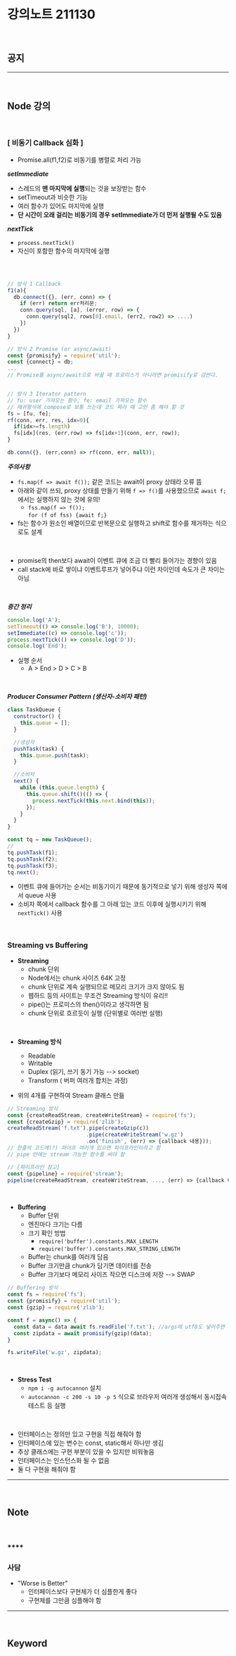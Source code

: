 # 강의노트 211130

<br>

## **공지**

---

<br>

## **Node 강의**

<br>

### **[ 비동기 Callback 심화 ]**

- Promise.all(f1,f2)로 비동기를 병렬로 처리 가능

**_setImmediate_**

- 스레드의 **맨 마지막에 실행**되는 것을 보장받는 함수
- setTimeout과 비슷한 기능
- 여러 함수가 있어도 마지막에 실행
- **단 시간이 오래 걸리는 비동기의 경우 setImmediate가 더 먼저 실행될 수도 있음**

**_nextTick_**

- `process.nextTick()`
- 자신이 포함한 함수의 마지막에 실행

<br>

```js

// 방식 1 Callback
f1(a){
  db.connect({}, (err, conn) => {
    if (err) return err처리문;
    conn.query(sql, [a], (error, row) => {
      conn.query(sql2, rows[0].email, (err2, row2) => ....)
    })
  })
}

// 방식 2 Promise (or async/await)
const {promisify} = require('util');
const {connect} = db;
...
// Promise를 async/await으로 바꿀 때 프로미스가 아니라면 promisify로 감싼다.


// 방식 3 Iterator pattern
// fu: user 가져오는 함수, fe: email 가져오는 함수
// 재귀형식에 compose로 보통 쓰는데 코드 짜라 때 고민 좀 해야 할 것
fs = [fu, fe];
rf(conn, err, res, idx=0){
  if(idx>=fs.length)
  fs[idx](res, (err,row) => fs[idx+1](conn, err, row));
}

db.conn({}, (err,conn) => rf(conn, err, null));

```

**_주의사항_**

- `fs.map(f => await f());` 같은 코드는 await이 proxy 상태라 오류 뜸
- 아래와 같이 쓰되, proxy 상태를 만들기 위해 `f => f()`를 사용했으므로 `await f;`에서는 실행하지 않는 것에 유의!
  - `fss.map(f => f());`
    <br> `for (f of fss) {await f;}`
- fs는 함수가 원소인 배열이므로 반복문으로 실행하고 shift로 함수를 제거하는 식으로도 설계

<br>

- promise의 then보다 await이 이벤트 큐에 조금 더 빨리 들어가는 경향이 있음
- call stack에 바로 쌓이냐 이벤트루프가 넣어주냐 이런 차이인데 속도가 큰 차이는 아님

<br>

**_중간 정리_**

```js
console.log('A');
setTimeout(() => console.log('B'), 10000);
setImmediate((c) => console.log('c'));
process.nextTick(() => console.log('D'));
console.log('End');
```

- 실행 순서
  - A > End > D > C > B

<br>

**_Producer Consumer Pattern (생산자-소비자 패턴)_**

```js
class TaskQueue {
  constructor() {
    this.queue = [];
  }

  //생성자
  pushTask(task) {
    this.queue.push(task);
  }

  //소비자
  next() {
    while (this.queue.length) {
      this.queue.shift()(() => {
        process.nextTick(this.next.bind(this));
      });
    }
  }
}

const tq = new TaskQueue();
//
tq.pushTask(f1);
tq.pushTask(f2);
tq.pushTask(f3);
tq.next();
```

- 이벤트 큐에 들어가는 순서는 비동기이기 때문에 동기적으로 넣기 위해 생성자 쪽에서 queue 사용
- 소비자 쪽에서 callback 함수를 그 아래 있는 코드 이후에 실행시키기 위해 `nextTick()` 사용

<br>

### **Streaming vs Buffering**

- **Streaming**
  - chunk 단위
  - Node에서는 chunk 사이즈 64K 고정
  - chunk 단위로 계속 실행되므로 메모리 크기가 크지 않아도 됨
  - 웹하드 등의 사이트는 무조건 Streaming 방식이 유리!!
  - pipe()는 프로미스의 then()이라고 생각하면 됨
  - chunk 단위로 흐르듯이 실행 (단위별로 여러번 실행)

<br>

- **Streaming 방식**

  - Readable
  - Writable
  - Duplex (읽기, 쓰기 동기 가능 --> socket)
  - Transform ( 버퍼 여러개 합치는 과정)

- 위의 4개를 구현하여 Stream 클래스 만듦

```js
// Streaming 방식
const {createReadStream, createWriteStream} = require('fs');
const {createGzip} = require('zlib');
createReadStream('f.txt').pipe(createGzip(c))
                         .pipe(createWriteStream('w.gz')
                         .on('finish', (err) => {callback 내용}));
// 한줄의 코드에(?) 파이프 여러개 있으면 파이프라인이라고 함
// pipe 안에는 stream 가능한 함수를 써야 함

// [파이프라인 참고]
const {pipeline} = require('stream');
pipeline(createReadStream, createWriteStream, ..., (err) => {callback 내용});
```

<br>

- **Buffering**
  - Buffer 단위
  - 엔진마다 크기는 다름
  - 크기 확인 방법
    - `require('buffer').constants.MAX_LENGTH`
    - `require('buffer').constants.MAX_STRING_LENGTH`
  - Buffer는 chunk를 여러개 담음
  - Buffer 크기만큼 chunk가 담기면 데이터를 전송
  - Buffer 크기보다 메모리 사이즈 작으면 디스크에 저장 --> SWAP

```js
// Buffering 방식
const fs = require('fs');
const {promisify} = require('util');
const {gzip} = require('zlib');

const f = async() => {
  const data = data await fs.readFile('f.txt'); //args에 utf8도 넣어주면 버퍼가아닌 스트링으로 data에 받음 ---> 파일 크면 위험함!!
  const zipdata = await promisify(gzip)(data);
}

fs.writeFile('w.gz', zipdata);
```

<br>

- **Stress Test**
  - `npm i -g autocannon` 설치
  - `autocannon -c 200 -s 10 -p 5` 식으로 브라우저 여러개 생성해서 동시접속 테스트 등 실행

<br>

- 인터페이스는 정의만 있고 구현을 직접 해줘야 함
- 인터페이스에 있는 변수는 const, static해서 하나만 생김
- 추상 클래스에는 구현 부분이 있을 수 있지만 비워놓음
- 인터페이스는 인스턴스화 될 수 없음
- 둘 다 구현을 해줘야 함

---

<br>

## **Note**

<br>

### \*\*\*\*

### **사담**

- "Worse is Better"
  - 인터페이스보다 구현체가 더 심플한게 좋다
  - 구현체를 그만큼 심플해야 함

---

<br>

## **Keyword**

```

```
